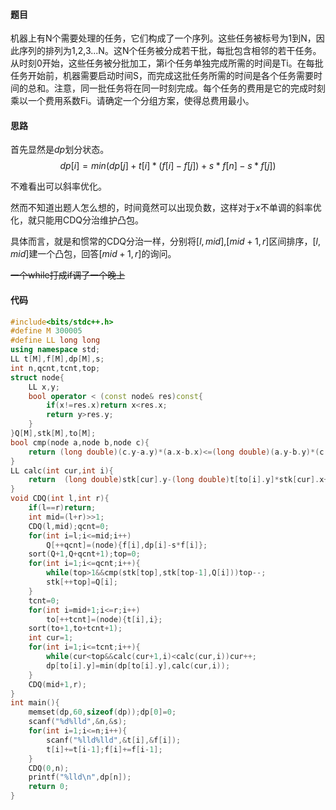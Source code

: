 #### 题目

机器上有N个需要处理的任务，它们构成了一个序列。这些任务被标号为1到N，因此序列的排列为1,2,3...N。这N个任务被分成若干批，每批包含相邻的若干任务。从时刻0开始，这些任务被分批加工，第i个任务单独完成所需的时间是Ti。在每批任务开始前，机器需要启动时间S，而完成这批任务所需的时间是各个任务需要时间的总和。注意，同一批任务将在同一时刻完成。每个任务的费用是它的完成时刻乘以一个费用系数Fi。请确定一个分组方案，使得总费用最小。

#### 思路

首先显然是$dp$划分状态。
$$
dp[i]=min(dp[j]+t[i]*(f[i]-f[j])+s*f[n]-s*f[j])
$$

不难看出可以斜率优化。

然而不知道出题人怎么想的，时间竟然可以出现负数，这样对于$x$不单调的斜率优化，就只能用CDQ分治维护凸包。

具体而言，就是和惯常的CDQ分治一样，分别将$[l,mid]$,$[mid+1,r]$区间排序，$[l,mid]$建一个凸包，回答$[mid+1,r]$的询问。

~~一个while打成if调了一个晚上~~

#### 代码

```c++
#include<bits/stdc++.h>
#define M 300005
#define LL long long
using namespace std;
LL t[M],f[M],dp[M],s;
int n,qcnt,tcnt,top;
struct node{
    LL x,y;
    bool operator < (const node& res)const{
        if(x!=res.x)return x<res.x;
        return y>res.y;
    }
}Q[M],stk[M],to[M];
bool cmp(node a,node b,node c){
    return (long double)(c.y-a.y)*(a.x-b.x)<=(long double)(a.y-b.y)*(c.x-a.x);
}
LL calc(int cur,int i){
    return  (long double)stk[cur].y-(long double)t[to[i].y]*stk[cur].x+(long double)t[to[i].y]*f[to[i].y]+(long double)s*f[n];
}
void CDQ(int l,int r){
    if(l==r)return;
    int mid=(l+r)>>1;
    CDQ(l,mid);qcnt=0;
    for(int i=l;i<=mid;i++)
        Q[++qcnt]=(node){f[i],dp[i]-s*f[i]};
    sort(Q+1,Q+qcnt+1);top=0;
    for(int i=1;i<=qcnt;i++){
        while(top>1&&cmp(stk[top],stk[top-1],Q[i]))top--;
        stk[++top]=Q[i];
    }
    tcnt=0;
    for(int i=mid+1;i<=r;i++)
        to[++tcnt]=(node){t[i],i};
    sort(to+1,to+tcnt+1);
    int cur=1;
    for(int i=1;i<=tcnt;i++){
        while(cur<top&&calc(cur+1,i)<calc(cur,i))cur++;
        dp[to[i].y]=min(dp[to[i].y],calc(cur,i));
    }
    CDQ(mid+1,r);
}
int main(){
    memset(dp,60,sizeof(dp));dp[0]=0;
    scanf("%d%lld",&n,&s);
    for(int i=1;i<=n;i++){
        scanf("%lld%lld",&t[i],&f[i]);
        t[i]+=t[i-1];f[i]+=f[i-1];
    }
    CDQ(0,n);
    printf("%lld\n",dp[n]);
    return 0;
}
```